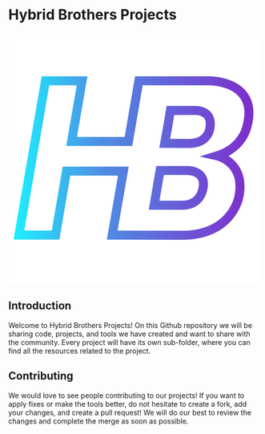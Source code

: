# Hybrid Brothers Projects
![Hybrid Brothers Banner](images/logo-transparant.png)

## Introduction
Welcome to Hybrid Brothers Projects! On this Github repository we will be sharing code, projects, and tools we have created and want to share with the community. Every project will have its own sub-folder, where you can find all the resources related to the project. 

## Contributing
We would love to see people contributing to our projects! If you want to apply fixes or make the tools better, do not hesitate to create a fork, add your changes, and create a pull request! We will do our best to review the changes and complete the merge as soon as possible.